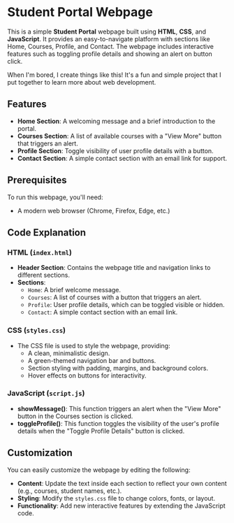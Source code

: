 # Student Portal Webpage

This is a simple **Student Portal** webpage built using **HTML**, **CSS**, and **JavaScript**. It provides an easy-to-navigate platform with sections like Home, Courses, Profile, and Contact. The webpage includes interactive features such as toggling profile details and showing an alert on button click.

When I'm bored, I create things like this! It's a fun and simple project that I put together to learn more about web development.

## Features

- **Home Section**: A welcoming message and a brief introduction to the portal.
- **Courses Section**: A list of available courses with a "View More" button that triggers an alert.
- **Profile Section**: Toggle visibility of user profile details with a button.
- **Contact Section**: A simple contact section with an email link for support.

## Prerequisites

To run this webpage, you'll need:

- A modern web browser (Chrome, Firefox, Edge, etc.)


## Code Explanation

### HTML (`index.html`)

- **Header Section**: Contains the webpage title and navigation links to different sections.
- **Sections**: 
  - `Home`: A brief welcome message.
  - `Courses`: A list of courses with a button that triggers an alert.
  - `Profile`: User profile details, which can be toggled visible or hidden.
  - `Contact`: A simple contact section with an email link.

### CSS (`styles.css`)

- The CSS file is used to style the webpage, providing:
  - A clean, minimalistic design.
  - A green-themed navigation bar and buttons.
  - Section styling with padding, margins, and background colors.
  - Hover effects on buttons for interactivity.

### JavaScript (`script.js`)

- **showMessage()**: This function triggers an alert when the "View More" button in the Courses section is clicked.
- **toggleProfile()**: This function toggles the visibility of the user's profile details when the "Toggle Profile Details" button is clicked.

## Customization

You can easily customize the webpage by editing the following:

- **Content**: Update the text inside each section to reflect your own content (e.g., courses, student names, etc.).
- **Styling**: Modify the `styles.css` file to change colors, fonts, or layout.
- **Functionality**: Add new interactive features by extending the JavaScript code.




